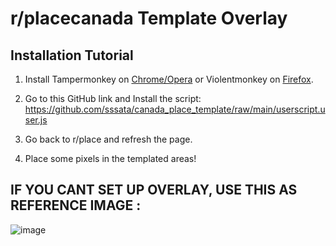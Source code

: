 # r/placecanada Template Overlay
## Installation Tutorial

1. Install Tampermonkey on [Chrome/Opera](https://chrome.google.com/webstore/detail/tampermonkey/dhdgffkkebhmkfjojejmpbldmpobfkfo?hl=en) or Violentmonkey on [Firefox](https://addons.mozilla.org/en-US/firefox/addon/violentmonkey/).

2. Go to this GitHub link and Install the script: https://github.com/sssata/canada_place_template/raw/main/userscript.user.js 

3. Go back to r/place and refresh the page.

4. Place some pixels in the templated areas!

## IF YOU CANT SET UP OVERLAY, USE THIS AS REFERENCE IMAGE :
![image](https://i.gyazo.com/483791af2f6167372185c0dca998bea7.png)
